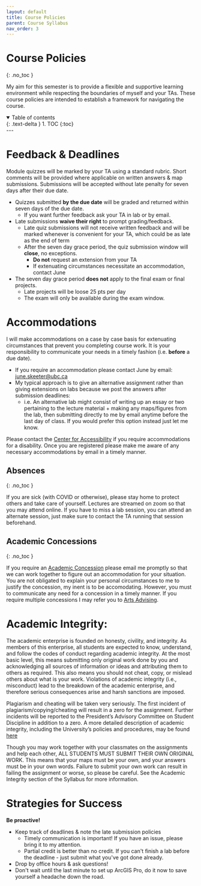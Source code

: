 ```yaml
---
layout: default
title: Course Policies
parent: Course Syllabus
nav_order: 3
---
```


# Course Policies
{: .no_toc }

My aim for this semester is to provide a flexible and supportive learning environment while respecting the boundaries of myself and your TAs.  These course policies are intended to establish a framework for navigating the course.

<details open markdown="block">
  <summary>
    Table of contents
  </summary>
  {: .text-delta }
1. TOC
{:toc}
</details>
---

# Feedback & Deadlines

Module quizzes will be marked by your TA using a standard rubric.  Short comments will be provided where applicable on written answers & map submissions.  Submissions will be accepted without late penalty for seven days after their due date.

* Quizzes submitted **by the due date** will be graded and returned within seven days of the due date.
  * If you want further feedback ask your TA in lab or by email.
* Late submissions **waive their right** to prompt grading/feedback.  
  * Late quiz submissions will not receive written feedback and will be marked whenever is convenient for your TA, which could be as late as the end of term
  * After the seven day grace period, the quiz submission window will **close**, no exceptions.
    * **Do not** request an extension from your TA
    * If extenuating circumstances necessitate an accommodation, contact June
* The seven day grace period **does not** apply to the final exam or final projects.
  * Late projects will be loose 25 pts per day
  * The exam will only be available during the exam window.

#  Accommodations

I will make accommodations on a case by case basis for extenuating circumstances that prevent you completing course work.  It is your responsibility to communicate your needs in a timely fashion (i.e. **before** a due date).
* If you require an accommodation please contact June by email: [june.skeeter@ubc.ca](june.skeeter@ubc.ca)
* My typical approach is to give an alternative assignment rather than giving extensions on labs because we post the answers after submission deadlines:
  * i.e. An alternative lab might consist of writing up an essay or two pertaining to the lecture material + making any maps/figures from the lab, then submitting directly to me by email anytime before the last day of class.  If you would prefer this option instead just let me know.

Please contact the [Center for Accessibility](https://students.ubc.ca/about-student-services/centre-for-accessibility) if you require accommodations for a disability.  Once you are registered please make me aware of any necessary accommodations by email in a timely manner.

## Absences
{: .no_toc }

If you are sick (with COVID or otherwise), please stay home to protect others and take care of yourself.  Lectures are streamed on zoom so that you may attend online.  If you have to miss a lab session, you can attend an alternate session, just make sure to contact the TA running that session beforehand.

## Academic Concessions
{: .no_toc }

If you require an [Academic Concession](https://www.arts.ubc.ca/degree-planning/academic-performance/academic-concession/) please email me promptly so that we can work together to figure out an accommodation for your situation.  You are not obligated to explain your personal circumstances to me to justify the concession, my inent is to be accomodating.  However, you must to communicate any need for a concession in a timely manner.  If you require multiple concessions I may refer you to [Arts Advising](https://www.arts.ubc.ca/student-support/academic-support/academic-advising/).


# Academic Integrity:

The academic enterprise is founded on honesty, civility, and integrity. As members of this enterprise, all students are expected to know, understand, and follow the codes of conduct regarding academic integrity. At the most basic level, this means submitting only original work done by you and acknowledging all sources of information or ideas and attributing them to others as required. This also means you should not cheat, copy, or mislead others about what is your work. Violations of academic integrity (i.e., misconduct) lead to the breakdown of the academic enterprise, and therefore serious consequences arise and harsh sanctions are imposed.

Plagiarism and cheating will be taken very seriously.  The first incident of plagiarism/copying/cheating will result in a zero for the assignment.  Further incidents will be reported to the President’s Advisory Committee on Student Discipline in addition to a zero.  A more detailed description of academic integrity, including the University’s policies and procedures, may be found [here](https://learningcommons.ubc.ca/academic-integrity/Links)

Though you may work together with your classmates on the assignments and help each other, ALL STUDENTS MUST SUBMIT THEIR OWN ORIGINAL WORK. This means that your maps must be your own, and your answers must be in your own words. Failure to submit your own work can result in failing the assignment or worse, so please be careful. See the Academic Integrity section of the Syllabus for more information.

# Strategies for Success

**Be proactive!** 
* Keep track of deadlines & note the late submission policies
  * Timely communication is important!  If you have an issue, please bring it to my attention.
  * Partial credit is better than no credit.  If you can't finish a lab before the deadline - just submit what you've got done already. 
* Drop by office hours & ask questions!
* Don't wait until the last minute to set up ArcGIS Pro, do it now to save yourself a headache down the road.